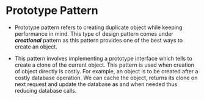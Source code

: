 # Prototype Pattern


- Prototype pattern refers to creating duplicate object while keeping performance in mind. This type of design pattern comes under **_creational_** pattern as this pattern provides one of the best ways to create an object.


- This pattern involves implementing a prototype interface which tells to create a clone of the current object. This pattern is used when creation of object directly is costly. For example, an object is to be created after a costly database operation. We can cache the object, returns its clone on next request and update the database as and when needed thus reducing database calls.
